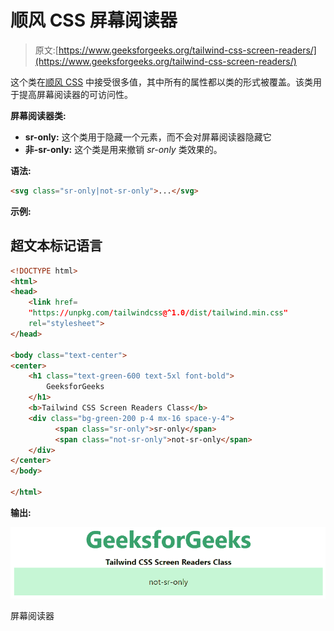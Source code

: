 # 顺风 CSS 屏幕阅读器

> 原文:[https://www.geeksforgeeks.org/tailwind-css-screen-readers/](https://www.geeksforgeeks.org/tailwind-css-screen-readers/)

这个类在[顺风 CSS](https://www.geeksforgeeks.org/css-tailwind-introduction/) 中接受很多值，其中所有的属性都以类的形式被覆盖。该类用于提高屏幕阅读器的可访问性。

**屏幕阅读器类:**

*   **sr-only:** 这个类用于隐藏一个元素，而不会对屏幕阅读器隐藏它
*   **非-sr-only:** 这个类是用来撤销 *sr-only* 类效果的。

**语法:**

```html
<svg class="sr-only|not-sr-only">...</svg>
```

**示例:**

## 超文本标记语言

```html
<!DOCTYPE html> 
<html>
<head>     
    <link href= 
    "https://unpkg.com/tailwindcss@^1.0/dist/tailwind.min.css"
    rel="stylesheet"> 
</head> 

<body class="text-center"> 
<center> 
    <h1 class="text-green-600 text-5xl font-bold"> 
        GeeksforGeeks 
    </h1> 
    <b>Tailwind CSS Screen Readers Class</b> 
    <div class="bg-green-200 p-4 mx-16 space-y-4"> 
          <span class="sr-only">sr-only</span>
          <span class="not-sr-only">not-sr-only</span>
    </div> 
</center> 
</body> 

</html>
```

**输出:**

![](img/a0224d2c3aa4a47fe2d82c74b8664cd0.png)

屏幕阅读器